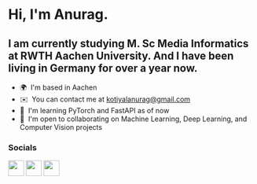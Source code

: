 Hi, I'm Anurag.
======================================================================================================================================

I am currently studying M. Sc Media Informatics at RWTH Aachen University. And I have been living in Germany for over a year now.
----------------------------------------------

* 🌍  I'm based in Aachen
* ✉️  You can contact me at [kotiyalanurag@gmail.com](mailto:kotiyalanurag@gmail.com)
* 🧠  I'm learning PyTorch and FastAPI as of now
* 🤝  I'm open to collaborating on Machine Learning, Deep Learning, and Computer Vision projects


### Socials

<p align="left"> <a href="https://www.github.com/kotiyalanurag" target="_blank" rel="noreferrer"><img src="https://raw.githubusercontent.com/danielcranney/readme-generator/main/public/icons/socials/github.svg" width="32" height="32" /></a> <a href="http://www.instagram.com/__kotiyalanurag" target="_blank" rel="noreferrer"><img src="https://raw.githubusercontent.com/danielcranney/readme-generator/main/public/icons/socials/instagram.svg" width="32" height="32" /></a> <a href="https://www.linkedin.com/in/anuragkotiyal" target="_blank" rel="noreferrer"><img src="https://raw.githubusercontent.com/danielcranney/readme-generator/main/public/icons/socials/linkedin.svg" width="32" height="32" /></a></p>
